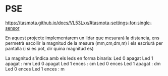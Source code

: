 # PSE

https://tasmota.github.io/docs/VL53Lxx/#tasmota-settings-for-single-sensor

En aquest projecte implementarem un lidar que mesurará la distancia, ens permetrà escollir la magnitud de la mesura (mm,cm,dm,m) i els escriurà per pantalla (i si es pot, dir quina magnitud es)

La magnitud s'indica amb els leds en forma binaria:
Led 0 apagat Led 1 apagat : mm
Led 0 apagat Led 1 ences : cm
Led 0 ences Led 1 apagat : dm
Led 0 ences Led 1 ences : m
